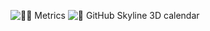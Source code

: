 ![🙋‍♂️ Metrics](https://cdn.jsdelivr.net/gh/muxinqi/muxinqi@metrics/metrics.svg)
![🌇 GitHub Skyline 3D calendar](https://cdn.jsdelivr.net/gh/muxinqi/muxinqi@metrics/skyline.svg)
